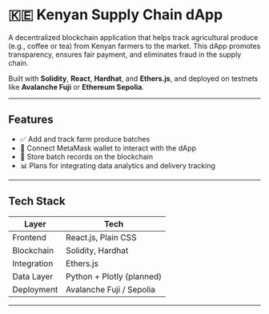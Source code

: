 # 🇰🇪 Kenyan Supply Chain dApp

A decentralized blockchain application that helps track agricultural produce (e.g., coffee or tea) from Kenyan farmers to the market. This dApp promotes transparency, ensures fair payment, and eliminates fraud in the supply chain.

Built with **Solidity**, **React**, **Hardhat**, and **Ethers.js**, and deployed on testnets like **Avalanche Fuji** or **Ethereum Sepolia**.

---

##  Features

- ✅ Add and track farm produce batches
- 🔐 Connect MetaMask wallet to interact with the dApp
- 🧾 Store batch records on the blockchain
- 📊 Plans for integrating data analytics and delivery tracking

---

##  Tech Stack

| Layer        | Tech                     |
|--------------|--------------------------|
| Frontend     | React.js, Plain CSS      |
| Blockchain   | Solidity, Hardhat        |
| Integration  | Ethers.js                |
| Data Layer   | Python + Plotly (planned) |
| Deployment   | Avalanche Fuji / Sepolia |

---



